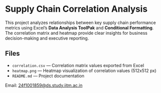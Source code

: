# Supply Chain Correlation Analysis

This project analyzes relationships between key supply chain performance metrics using Excel’s **Data Analysis ToolPak** and **Conditional Formatting**.  
The correlation matrix and heatmap provide clear insights for business decision-making and executive reporting.

## Files
- `correlation.csv` — Correlation matrix values exported from Excel
- `heatmap.png` — Heatmap visualization of correlation values (512x512 px)
- `README.md` — Project documentation

Email: 24f1001859@ds.study.iitm.ac.in
